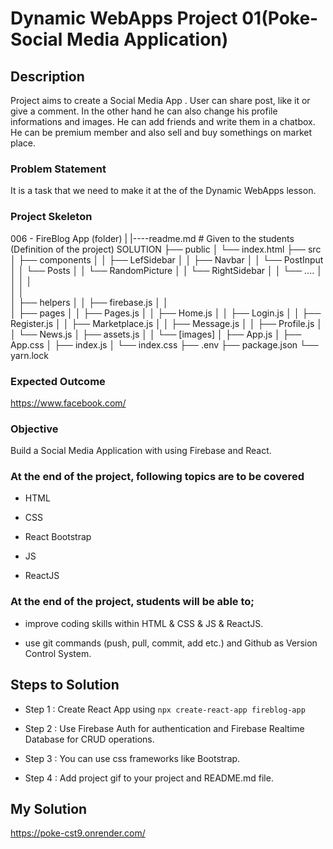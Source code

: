 # Dynamic WebApps Project 01(Poke- Social Media Application)

## Description

Project aims to create a Social Media App . User can share post, like it or give a comment. In the other hand he can also change his profile informations and images. He can add friends and write them in a chatbox. He can be premium member and also sell and buy somethings on market place.

### Problem Statement

It is a task that we need to make it at the of the Dynamic WebApps lesson.

### Project Skeleton

006 - FireBlog App (folder)
|
|----readme.md         # Given to the students (Definition of the project)
SOLUTION
├── public
│     └── index.html
├── src
│    ├── components
│    │       ├── LefSidebar
│    │       ├── Navbar
│    │       └── PostInput
│    │       └── Posts
│    │       └── RandomPicture
│    │       └── RightSidebar
│    │       └── ....
│    │ 
│    │       
│    │       
│    ├── helpers
│    │       ├── firebase.js
│    │       
│    ├── pages
│    │       ├── Pages.js
│    │       ├── Home.js
│    │       ├── Login.js
│    │       ├── Register.js
│    │       ├── Marketplace.js
│    │       ├── Message.js
│    │       ├── Profile.js
│    │       └── News.js
│    ├── assets.js
│    │       └── [images]
│    ├── App.js
│    ├── App.css
│    ├── index.js
│    └── index.css
├── .env
├── package.json
└── yarn.lock

### Expected Outcome

https://www.facebook.com/

### Objective

Build a Social Media Application with using Firebase and React.

### At the end of the project, following topics are to be covered 

- HTML

- CSS
  
- React Bootstrap

- JS

- ReactJS


### At the end of the project, students will be able to;

- improve coding skills within HTML & CSS & JS & ReactJS.

- use git commands (push, pull, commit, add etc.) and Github as Version Control System.

## Steps to Solution

- Step 1 : Create React App using `npx create-react-app fireblog-app`

- Step 2 : Use Firebase Auth for authentication and Firebase Realtime Database for CRUD operations.

- Step 3 : You can use css frameworks like Bootstrap.

- Step 4 : Add project gif to your project and README.md file.

## My Solution

https://poke-cst9.onrender.com/
